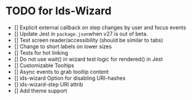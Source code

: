 # TODO for Ids-Wizard

- [] Explicit external callback on step changes by user and focus events
- [] Update Jest in `package.json`when v27 is out of beta.
- [] Test screen reader/accessibility (should be similar to tabs)
- [] Change to short labels on lower sizes
- [] Tests for hot linking
- [] Do not use wait() in wizard test logic for rendered() in Jest
- [] Customizable Tooltips
- [] Async events to grab tooltip content
- [] ids-wizard Option for disabling URI-hashes
- [] ids-wizard-step URI attrib
- [] Add theme support
